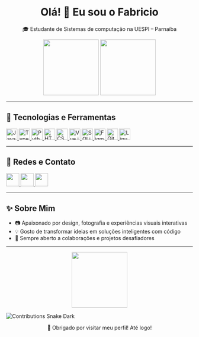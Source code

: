 <h1 align="center">Olá! 👋 Eu sou o Fabricio</h1>

<p align="center">
  🎓 Estudante de Sistemas de computação na UESPI – Parnaíba<br>
</p>

<!-- GitHub Stats -->
<div align="center">
  <img src="https://github-readme-stats.vercel.app/api?username=Fabricio-Fontenele&show_icons=true&count_private=true&theme=dracula&hide_border=false&cache_seconds=60" height="150" />
  <img src="https://github-readme-stats.vercel.app/api/top-langs?username=Fabricio-Fontenele&layout=compact&langs_count=8&theme=dracula&hide_border=false&cache_seconds=60" height="150" />
</div>

---

## 🚀 Tecnologias e Ferramentas

<div align="left">
  <a href="https://developer.mozilla.org/en-US/docs/Web/JavaScript" target="_blank">
    <img src="https://cdn.jsdelivr.net/gh/devicons/devicon/icons/javascript/javascript-plain.svg" height="30" alt="JavaScript" />
  </a>
  <a href="https://www.typescriptlang.org/" target="_blank">
    <img src="https://cdn.jsdelivr.net/gh/devicons/devicon/icons/typescript/typescript-plain.svg" height="30" alt="TypeScript" />
  </a>
  <a href="https://www.python.org/" target="_blank">
    <img src="https://cdn.jsdelivr.net/gh/devicons/devicon/icons/python/python-original.svg" height="30" alt="Python" />
  </a>
  <a href="https://developer.mozilla.org/en-US/docs/Web/HTML" target="_blank">
    <img src="https://cdn.jsdelivr.net/gh/devicons/devicon/icons/html5/html5-original.svg" height="30" alt="HTML5" />
  </a>
  <a href="https://developer.mozilla.org/en-US/docs/Web/CSS" target="_blank">
    <img src="https://cdn.jsdelivr.net/gh/devicons/devicon/icons/css3/css3-original.svg" height="30" alt="CSS3" />
  </a>
  <a href="https://vuejs.org/" target="_blank">
    <img src="https://cdn.jsdelivr.net/gh/devicons/devicon/icons/vuejs/vuejs-original.svg" height="30" alt="Vue.js" />
  </a>
  <a href="https://www.sqlite.org/index.html" target="_blank">
    <img src="https://www.vectorlogo.zone/logos/sqlite/sqlite-icon.svg" height="30" alt="SQLite" />
  </a>
  <a href="https://www.figma.com/" target="_blank">
    <img src="https://cdn.jsdelivr.net/gh/devicons/devicon/icons/figma/figma-original.svg" height="30" alt="Figma" />
  </a>
  <a href="https://git-scm.com/" target="_blank">
    <img src="https://cdn.jsdelivr.net/gh/devicons/devicon/icons/git/git-original.svg" height="30" alt="Git" />
  </a>
  <a href="https://www.linux.org/" target="_blank">
    <img src="https://cdn.jsdelivr.net/gh/devicons/devicon/icons/linux/linux-original.svg" height="30" alt="Linux" />
  </a>
</div>

---

## 📱 Redes e Contato

<div align="left">
  <a href="https://www.instagram.com/_fabriciovieira_a/" target="_blank">
    <img src="https://img.shields.io/static/v1?message=Instagram&logo=instagram&label=&color=E4405F&logoColor=white&labelColor=&style=for-the-badge" height="35" />
  </a>
  <a href="https://www.linkedin.com/in/fabricio-fontenele-302975333/" target="_blank">
    <img src="https://img.shields.io/static/v1?message=LinkedIn&logo=linkedin&label=&color=0077B5&logoColor=white&labelColor=&style=for-the-badge" height="35" />
  </a>
  <a href="mailto:fabriciof.dev@gmail.com" target="_blank">
    <img src="https://img.shields.io/static/v1?message=Gmail&logo=gmail&label=&color=D14836&logoColor=white&labelColor=&style=for-the-badge" height="35" />
  </a>
</div>

---

## ✨ Sobre Mim

- 📷 Apaixonado por design, fotografia e experiências visuais interativas  
- 💡 Gosto de transformar ideias em soluções inteligentes com código  
- 🤝 Sempre aberto a colaborações e projetos desafiadores  

---

<!-- Avatar GIF -->
<p align="center">
  <img height="150" src="https://media4.giphy.com/media/v1.Y2lkPTc5MGI3NjExanp6bDM0ZXRzc292MGY2dm0wZzlvank0OGR0djd0eDM1ejZobzJ3cSZlcD12MV9pbnRlcm5hbF9naWZfYnlfaWQmY3Q9Zw/2w5MMNvg70MrQ0I2DR/giphy.gif" />
</p>

<!-- Snake Animation -->
![Contributions Snake Dark](https://fabricio-fontenele.github.io/Fabricio-Fontenele/github-snake-dark.svg?palette=github-dark)




<p align="center">
  🚀 Obrigado por visitar meu perfil! Até logo!
</p>
